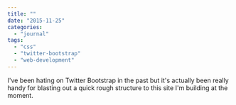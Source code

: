 ```yaml
---
title: ""
date: "2015-11-25"
categories: 
  - "journal"
tags: 
  - "css"
  - "twitter-bootstrap"
  - "web-development"
---
```


I've been hating on Twitter Bootstrap in the past but it's actually been really handy for blasting out a quick rough structure to this site I'm building at the moment.

